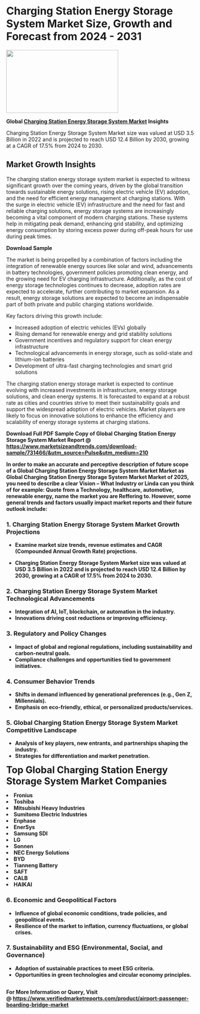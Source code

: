 <H1>Charging Station Energy Storage System Market Size, Growth and Forecast from 2024 - 2031</H1><img class="aligncenter size-medium wp-image-584254" src="https://thirdeyenews.in/wp-content/uploads/2024/09/Global-Market-Research-300x168.jpeg" alt="" width="300" height="168" /><p><strong>Global&nbsp;<a href="https://www.marketsizeandtrends.com/download-sample/731466/&amp;utm_source=Pulse&amp;utm_medium=210">Charging Station Energy Storage System Market</a> Insights</strong></p><p>Charging Station Energy Storage System Market size was valued at USD 3.5 Billion in 2022 and is projected to reach USD 12.4 Billion by 2030, growing at a CAGR of 17.5% from 2024 to 2030.</p><p><h2>Market Growth Insights</h2> <p>The charging station energy storage system market is expected to witness significant growth over the coming years, driven by the global transition towards sustainable energy solutions, rising electric vehicle (EV) adoption, and the need for efficient energy management at charging stations. With the surge in electric vehicle (EV) infrastructure and the need for fast and reliable charging solutions, energy storage systems are increasingly becoming a vital component of modern charging stations. These systems help in mitigating peak demand, enhancing grid stability, and optimizing energy consumption by storing excess power during off-peak hours for use during peak times.</p> <p><strong>Download Sample</strong></p> <p>The market is being propelled by a combination of factors including the integration of renewable energy sources like solar and wind, advancements in battery technologies, government policies promoting clean energy, and the growing need for EV charging infrastructure. Additionally, as the cost of energy storage technologies continues to decrease, adoption rates are expected to accelerate, further contributing to market expansion. As a result, energy storage solutions are expected to become an indispensable part of both private and public charging stations worldwide.</p> <p>Key factors driving this growth include:</p> <ul> <li>Increased adoption of electric vehicles (EVs) globally</li> <li>Rising demand for renewable energy and grid stability solutions</li> <li>Government incentives and regulatory support for clean energy infrastructure</li> <li>Technological advancements in energy storage, such as solid-state and lithium-ion batteries</li> <li>Development of ultra-fast charging technologies and smart grid solutions</li> </ul> <p>The charging station energy storage market is expected to continue evolving with increased investments in infrastructure, energy storage solutions, and clean energy systems. It is forecasted to expand at a robust rate as cities and countries strive to meet their sustainability goals and support the widespread adoption of electric vehicles. Market players are likely to focus on innovative solutions to enhance the efficiency and scalability of energy storage systems at charging stations.</p> <p><strong></p><p><span class=""><strong>Download Full PDF Sample Copy of Global Charging Station Energy Storage System Market Report</strong> @ <a href="https://www.marketsizeandtrends.com/download-sample/731466/&amp;utm_source=Pulse&amp;utm_medium=210" target="_blank">https://www.marketsizeandtrends.com/download-sample/731466/&amp;utm_source=Pulse&amp;utm_medium=210</a></span></p><p>In order to make an accurate and perceptive description of future scope of a Global&nbsp;Charging Station Energy Storage System Market Market as Global&nbsp;Charging Station Energy Storage System Market Market of 2025, you need to describe a clear Vision &ndash; What Industry or Linda can you think of for example: Quote from a Technology, healthcare, automotive, renewable energy, name the market you are Reffering to. However, some general trends and factors usually impact market reports and their future outlook include:</p><h3>1.&nbsp;<strong>Charging Station Energy Storage System Market Growth Projections</strong></h3><ul><li>Examine market size trends, revenue estimates and CAGR (Compounded Annual Growth Rate) projections.</li><li><p>Charging Station Energy Storage System Market size was valued at USD 3.5 Billion in 2022 and is projected to reach USD 12.4 Billion by 2030, growing at a CAGR of 17.5% from 2024 to 2030.</p></li></ul><h3>2.&nbsp;<strong>Charging Station Energy Storage System Market Technological Advancements</strong></h3><ul><li>Integration of AI, IoT, blockchain, or automation in the industry.</li><li>Innovations driving cost reductions or improving efficiency.</li></ul><h3>3.&nbsp;<strong>Regulatory and Policy Changes</strong></h3><ul><li>Impact of global and regional regulations, including sustainability and carbon-neutral goals.</li><li>Compliance challenges and opportunities tied to government initiatives.</li></ul><h3>4.&nbsp;<strong>Consumer Behavior Trends</strong></h3><ul><li>Shifts in demand influenced by generational preferences (e.g., Gen Z, Millennials).</li><li>Emphasis on eco-friendly, ethical, or personalized products/services.</li></ul><h3>5.&nbsp;<strong>Global Charging Station Energy Storage System Market Competitive Landscape</strong></h3><ul><li>Analysis of key players, new entrants, and partnerships shaping the industry.</li><li>Strategies for differentiation and market penetration.</li></ul><p data-pm-slice="1 1 []"><span style="color: inherit; font-family: inherit; font-size: 25px;">Top Global Charging Station Energy Storage System Market Companies</span></p><div class="" data-test-id=""><p><li>Fronius</li><li> Toshiba</li><li> Mitsubishi Heavy Industries</li><li> Sumitomo Electric Industries</li><li> Enphase</li><li> EnerSys</li><li> Samsung SDI</li><li> LG</li><li> Sonnen</li><li> NEC Energy Solutions</li><li> BYD</li><li> Tianneng Battery</li><li> SAFT</li><li> CALB</li><li> HAIKAI</li></p></div><h3>6.&nbsp;<strong>Economic and Geopolitical Factors</strong></h3><ul><li>Influence of global economic conditions, trade policies, and geopolitical events.</li><li>Resilience of the market to inflation, currency fluctuations, or global crises.</li></ul><h3>7.&nbsp;<strong>Sustainability and ESG (Environmental, Social, and Governance)</strong></h3><ul><li>Adoption of sustainable practices to meet ESG criteria.</li><li>Opportunities in green technologies and circular economy principles.</li></ul><h2><strong style="font-size: 14px;">For More Information or Query, Visit @&nbsp;</strong><a style="background-color: #ffffff; font-size: 14px;" href="https://www.marketsizeandtrends.com/report/charging-station-energy-storage-system-market/" target="_blank">https://www.verifiedmarketreports.com/product/airport-passenger-boarding-bridge-market</a></h2>
